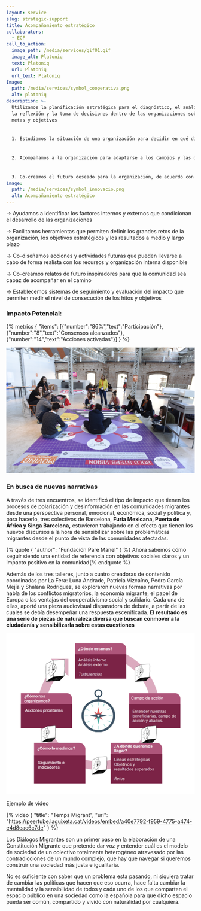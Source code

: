 ```yaml
---
layout: service
slug: strategic-support
title: Acompañamiento estratégico
collaborators:
  - ECF
call_to_action:
  image_path: /media/services/gif01.gif
  image_alt: Platoniq
  text: Platoniq
  url: Platoniq
  url_text: Platoniq
Image:
  path: /media/services/symbol_cooperativa.png
  alt: platoniq
description: >-
  Utilizamos la planificación estratégica para el diagnóstico, el análisis,
  la reflexión y la toma de decisiones dentro de las organizaciones sobre sus
  metas y objetivos


  1. Estudiamos la situación de una organización para decidir en qué dirección se quiere transformar


  2. Acompañamos a la organización para adaptarse a los cambios y las demandas del entorno desde su misión


  3. Co-creamos el futuro deseado para la organización, de acuerdo con sus objetivos sociales
image:
  path: /media/services/symbol_innovacio.png
  alt: Acompañamiento estratégico
---
```

<!--StartFragment-->

\-> Ayudamos a identificar los factores internos y externos que condicionan el desarrollo de las organizaciones

\-> Facilitamos herramientas que permiten definir los grandes retos de la organización, los objetivos estratégicos y los resultados a medio y largo plazo

\-> Co-diseñamos acciones y actividades futuras que pueden llevarse a cabo de forma realista con los recursos y organización interna disponible

\-> Co-creamos relatos de futuro inspiradores para que la comunidad sea capaz de acompañar en el camino

\-> Establecemos sistemas de seguimiento y evaluación del impacto que permiten medir el nivel de consecución de los hitos y objetivos

### Impacto Potencial:

{% metrics { "items": [{"number":"86%","text":"Participación"},{"number":"8","text":"Consensos alcanzados"},{"number":"14","text":"Acciones activadas"}] } %}



![Bold visions en Idea Camp](/media/idea_camp_2017_ii_0023.jpg "Bold Visions en Idea Camp")

### En busca de nuevas narrativas

A través de tres encuentros, se identificó el tipo de impacto que tienen los procesos de polarización y desinformación en las comunidades migrantes desde una perspectiva personal, emocional, económica, social y política y, para hacerlo, tres colectivos de Barcelona, **Furia Mexicana, Puerta de África y Singa Barcelona,** estuvieron trabajando en el efecto que tienen los nuevos discursos a la hora de sensibilizar sobre las problemáticas migrantes desde el punto de vista de las comunidades afectadas.

{% quote { "author": "Fundación Pare Manel" } %} Ahora sabemos cómo seguir siendo una entidad de referencia con objetivos sociales claros y un impacto positivo en la comunidad{% endquote %}

Además de los tres talleres, junto a cuatro creadoras de contenido coordinadas por La Fera: Luna Andrade, Patricia Vizcaíno, Pedro García Mejía y Shalana Rodríguez, se exploraron nuevas formas narrativas por habla de los conflictos migratorios, la economía migrante, el papel de Europa o las ventajas del cooperativismo social y solidario. Cada una de ellas, aportó una pieza audiovisual disparadora de debate, a partir de las cuales se debía desempeñar una respuesta escenificada. **El resultado es una serie de piezas de naturaleza diversa que buscan conmover a la ciudadanía y sensibilizarla sobre estas cuestiones**

![Acompañamiento Estratégico](/media/captura-de-pantalla-2024-07-31-a-las-10.34.50.png "Acompañamiento estratégico")

Ejemplo de vídeo

{% video { "title": "Temps Migrant", "url": "https://peertube.laguixeta.cat/videos/embed/a40e7792-f959-4775-a474-e4d8eac6c7de" } %}

Los Diálogos Migrantes son un primer paso en la elaboración de una Constitución Migrante que pretende dar voz y entender cuál es el modelo de sociedad de un colectivo totalmente heterogéneo atravesado por las contradicciones de un mundo complejo, que hay que navegar si queremos construir una sociedad más justa e igualitaria.

No es suficiente con saber que un problema esta pasando, ni siquiera tratar de cambiar las políticas que hacen que eso ocurra, hace falta cambiar la mentalidad y la sensibilidad de todos y cada uno de los que comparten el espacio público en una sociedad como la española para que dicho espacio pueda ser común, compartido y vivido con naturalidad por cualquiera.

<!--EndFragment-->
